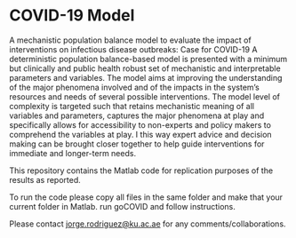 # COVID-19 Model
A mechanistic population balance model to evaluate the impact of interventions on infectious disease outbreaks: Case for COVID-19
A deterministic population balance-based model is presented with a minimum but clinically and public health robust set of mechanistic and interpretable parameters and variables. The model aims at improving the understanding of the major phenomena involved and of the impacts in the system’s resources and needs of several possible interventions. The model level of complexity is targeted such that retains mechanistic meaning of all variables and parameters, captures the major phenomena at play and specifically allows for accessibility to non-experts and policy makers to comprehend the variables at play. I this way expert advice and decision making can be brought closer together to help guide interventions for immediate and longer-term needs.

This repository contains the Matlab code for replication purposes of the results as reported.

To run the code please copy all files in the same folder and make that your current folder in Matlab. run goCOVID and follow instructions.

Please contact jorge.rodriguez@ku.ac.ae for any comments/collaborations.
